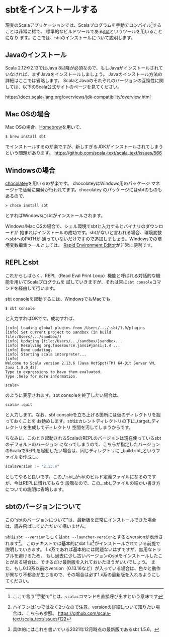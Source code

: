 # sbtをインストールする

現実のScalaアプリケーションでは、Scalaプログラムを手動でコンパイル[^scalac]することは非常に稀で、
標準的なビルドツールである[sbt](https://www.scala-sbt.org/release/docs/ja/Setup.html)というツールを用いることになり
ます。ここでは、sbtのインストールについて説明します。

## Javaのインストール

Scala 2.12や2.13ではJava 8以降が必須なので、もしJavaがインストールされていなければ、まずJavaをインストールしましょう。
Javaのインストール方法の詳細はここでは省略します。
ScalaとJavaのそれぞれのバージョンの互換性に関しては、以下のScala公式サイトのページを見てください。

https://docs.scala-lang.org/overviews/jdk-compatibility/overview.html

## Mac OSの場合

Mac OSの場合、[Homebrew](https://brew.sh/index_ja.html)を用いて、

```
$ brew install sbt
```

でインストールするのが楽ですが、新しすぎるJDKがインストールされてしまうという問題があります。 https://github.com/scala-text/scala_text/issues/566

## Windowsの場合

[chocolatey](https://chocolatey.org/)を用いるのが楽です。
chocolateyはWindows用のパッケージ マネージャで活発に開発が行われてます。chocolatey
のパッケージにはsbtのものもあるので、

```
> choco install sbt
```

とすればWindowsにsbtがインストールされます。

Windows/Mac OSの場合で、シェル環境でsbtと入力するとバイナリのダウンロードが
始まればインストールの成功です。sbtがないと言われる場合、環境変数へsbtへのPATHが
通っていないだけですので追加しましょう。Windowsでの環境変数編集ツールとしては、
[Rapid Environment Editor](http://www.rapidee.com/en/about)が非常に便利です。


## REPLとsbt

これからしばらく、REPL（Read Eval Print Loop）機能と呼ばれる対話的な機能を用いてScalaプログラムを
試していきますが、それは常に`sbt console`コマンドを経由して行います。

sbt consoleを起動するには、WindowsでもMacでも

```
$ sbt console
```

と入力すればOKです。成功すれば、

```
[info] Loading global plugins from /Users/.../.sbt/1.0/plugins
[info] Set current project to sandbox (in build file:/Users/.../sandbox/)
[info] Updating {file:/Users/.../sandbox/}sandbox...
[info] Resolving org.fusesource.jansi#jansi;1.4 ...
[info] Done updating.
[info] Starting scala interpreter...
[info] 
Welcome to Scala version 2.13.6 (Java HotSpot(TM) 64-Bit Server VM, Java 1.8.0_45).
Type in expressions to have them evaluated.
Type :help for more information.

scala> 

```

のように表示されます。sbt consoleを終了したい場合は、

```
scala> :quit
```

と入力します。なお、sbt consoleを立ち上げる箇所には仮のディレクトリを掘っておくことを
お勧めします。sbtはカレントディレクトリの下に_target_ディレクトリを生成してディレクトリ
空間を汚してしまうからです。

ちなみに、このとき起動されるScalaのREPLのバージョンは現在使っているsbtのデフォルトのバージョン
になってしまうので、こちらが指定したバージョンのScalaでREPLを起動したい場合は、同じディレクトリに
_build.sbt_というファイルを作成し、

```scala
scalaVersion := "2.13.6"
```

としてやると良いです。この_*.sbt_がsbtのビルド定義ファイルになるのですが、今はREPLに慣れてもらう
段階なので、この_.sbt_ファイルの細かい書き方についての説明は省略します。


## sbtのバージョンについて

この“sbtのバージョンについて”は、最新版を正常にインストールできた場合は、読み飛ばしていただいて構いません。

sbtは`sbt --version`もしくは`sbt --launcher-version`とするとversionが表示されます[^hyphen]。
このテキストでは基本的にsbt 1.x[^latest]がインストールされている前提で説明していきます。
1.x系であれば基本的には問題ないはずですが、無用なトラブルを避けるため、
もし過去に少し古いバージョンのsbtをインストールしたことがある場合は、できるだけ最新版を入れておいたほうがいいでしょう。
また、もし0.13系以前のversion（0.13.16など）が入っている場合は、色々と動作が異なり不都合が生じるので、その場合は必ず1.x系の最新版を入れるようにしてください。


[^scalac]: ここで言う"手動で"とは、`scalac`コマンドを直接呼び出すという意味です

[^hyphen]: ハイフンは1つではなく2つなので注意。versionの詳細について知りたい場合は、こちらも参照。 https://github.com/scala-text/scala_text/issues/122

[^latest]: 具体的にはこれを書いている2021年12月時点の最新版であるsbt 1.5.6。
